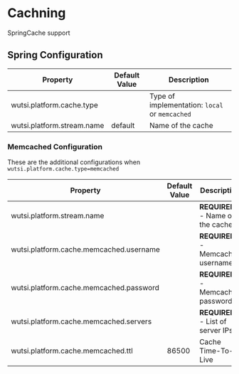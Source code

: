 # Cachning
SpringCache support

## Spring Configuration
| Property | Default Value | Description |
|----------|---------------|-------------|
| wutsi.platform.cache.type | | Type of implementation: `local` or `memcached` |
| wutsi.platform.stream.name | default | Name of the cache |

### Memcached Configuration
These are the additional configurations when `wutsi.platform.cache.type=memcached`

| Property | Default Value | Description |
|----------|---------------|-------------|
| wutsi.platform.stream.name | | **REQUIRED** - Name of the cache |
| wutsi.platform.cache.memcached.username | | **REQUIRED** - Memcached username |
| wutsi.platform.cache.memcached.password | | **REQUIRED** - Memcached password |
| wutsi.platform.cache.memcached.servers | | **REQUIRED** - List of server IPs |
| wutsi.platform.cache.memcached.ttl | 86500 | Cache Time-To-Live |
